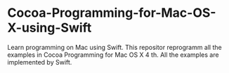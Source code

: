 # Cocoa-Programming-for-Mac-OS-X-using-Swift
Learn programming on Mac using Swift.
This repositor reprogramm all the examples in Cocoa Programming for Mac OS X 4 th.
All the examples are implemented by Swift.
